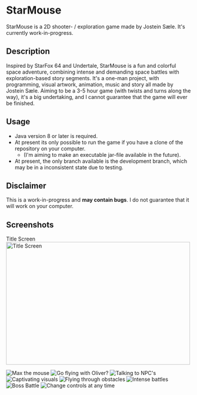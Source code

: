 # StarMouse

StarMouse is a 2D shooter- / exploration game made by Jostein Sæle. It's currently work-in-progress.

## Description

Inspired by StarFox 64 and Undertale, StarMouse is a fun and colorful space adventure, combining intense and demanding space battles with exploration-based story segments.
It's a one-man project, with programming, visual artwork, animation, music and story all made by Jostein Sæle.
Aiming to be a 3-5 hour game (with twists and turns along the way), it's a big undertaking, and I cannot guarantee that the game will ever be finished.

## Usage

- Java version 8 or later is required.
- At present its only possible to run the game if you have a clone of the repository on your computer.
  - (I'm aiming to make an executable jar-file available in the future).
- At present, the only branch available is the development branch, which may be in a inconsistent state due to testing.

## Disclaimer

This is a work-in-progress and **may contain bugs**. I do not guarantee that it will work on your computer.

## Screenshots

Title Screen
<img src="src/main/resources/promo/screenshot1.png" alt="Title Screen" width="500" height="333">

![Max the mouse](src/main/resources/promo/screenshot2.png)
![Go flying with Oliver?](src/main/resources/promo/screenshot3.png)
![Talking to NPC's](src/main/resources/promo/screenshot4.png)
![Captivating visuals](src/main/resources/promo/screenshot5.png)
![Flying through obstacles](src/main/resources/promo/screenshot6.png)
![Intense battles](src/main/resources/promo/screenshot7.png)
![Boss Battle](src/main/resources/promo/screenshot8.png)
![Change controls at any time](src/main/resources/promo/screenshot9.png)
